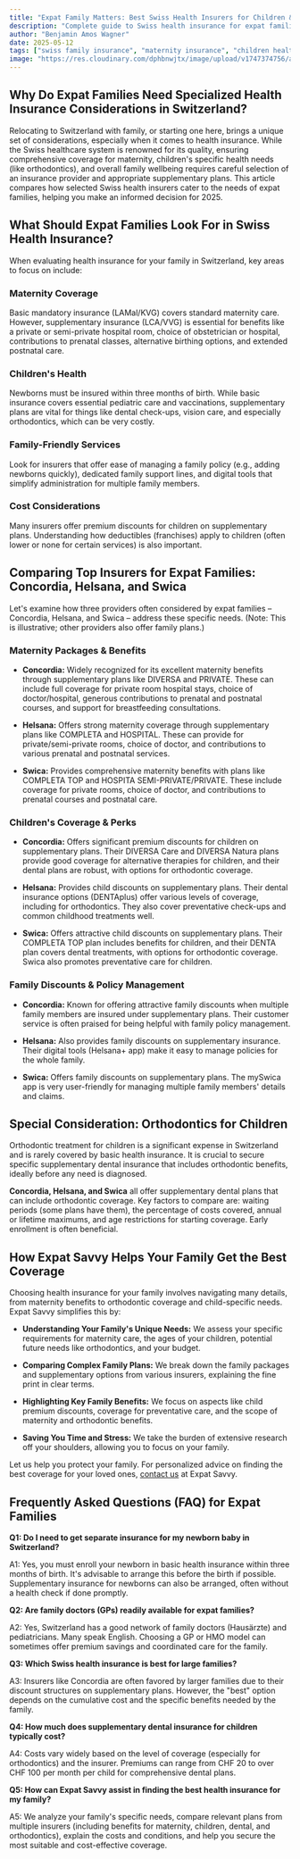 ```yaml
---
title: "Expat Family Matters: Best Swiss Health Insurers for Children & Maternity"
description: "Complete guide to Swiss health insurance for expat families. Compare top insurers for maternity care, children's coverage, family discounts, and special benefits from Swica, Helsana, CSS, and more."
author: "Benjamin Amos Wagner"
date: 2025-05-12
tags: ["swiss family insurance", "maternity insurance", "children health insurance", "expat families", "switzerland", "Swica", "Helsana", "CSS", "family coverage"]
image: "https://res.cloudinary.com/dphbnwjtx/image/upload/v1747374756/a-hand-drawn-sketch-style-illustration-of_FyQVjUlRRT6iTeCBJJ_YNw_Uv_jWVzMT7KrQrDSKDuCfQ_e7eohj.webp"
---
```


## Why Do Expat Families Need Specialized Health Insurance Considerations in Switzerland?

Relocating to Switzerland with family, or starting one here, brings a unique set of considerations, especially when it comes to health insurance. While the Swiss healthcare system is renowned for its quality, ensuring comprehensive coverage for maternity, children's specific health needs (like orthodontics), and overall family wellbeing requires careful selection of an insurance provider and appropriate supplementary plans. This article compares how selected Swiss health insurers cater to the needs of expat families, helping you make an informed decision for 2025.

## What Should Expat Families Look For in Swiss Health Insurance?

When evaluating health insurance for your family in Switzerland, key areas to focus on include:

### Maternity Coverage

Basic mandatory insurance (LAMal/KVG) covers standard maternity care. However, supplementary insurance (LCA/VVG) is essential for benefits like a private or semi-private hospital room, choice of obstetrician or hospital, contributions to prenatal classes, alternative birthing options, and extended postnatal care.

### Children's Health

Newborns must be insured within three months of birth. While basic insurance covers essential pediatric care and vaccinations, supplementary plans are vital for things like dental check-ups, vision care, and especially orthodontics, which can be very costly.

### Family-Friendly Services

Look for insurers that offer ease of managing a family policy (e.g., adding newborns quickly), dedicated family support lines, and digital tools that simplify administration for multiple family members.

### Cost Considerations

Many insurers offer premium discounts for children on supplementary plans. Understanding how deductibles (franchises) apply to children (often lower or none for certain services) is also important.

## Comparing Top Insurers for Expat Families: Concordia, Helsana, and Swica

Let's examine how three providers often considered by expat families – Concordia, Helsana, and Swica – address these specific needs. (Note: This is illustrative; other providers also offer family plans.)

### Maternity Packages & Benefits

- **Concordia:** Widely recognized for its excellent maternity benefits through supplementary plans like DIVERSA and PRIVATE. These can include full coverage for private room hospital stays, choice of doctor/hospital, generous contributions to prenatal and postnatal courses, and support for breastfeeding consultations.

- **Helsana:** Offers strong maternity coverage through supplementary plans like COMPLETA and HOSPITAL. These can provide for private/semi-private rooms, choice of doctor, and contributions to various prenatal and postnatal services.

- **Swica:** Provides comprehensive maternity benefits with plans like COMPLETA TOP and HOSPITA SEMI-PRIVATE/PRIVATE. These include coverage for private rooms, choice of doctor, and contributions to prenatal courses and postnatal care.

### Children's Coverage & Perks

- **Concordia:** Offers significant premium discounts for children on supplementary plans. Their DIVERSA Care and DIVERSA Natura plans provide good coverage for alternative therapies for children, and their dental plans are robust, with options for orthodontic coverage.

- **Helsana:** Provides child discounts on supplementary plans. Their dental insurance options (DENTAplus) offer various levels of coverage, including for orthodontics. They also cover preventative check-ups and common childhood treatments well.

- **Swica:** Offers attractive child discounts on supplementary plans. Their COMPLETA TOP plan includes benefits for children, and their DENTA plan covers dental treatments, with options for orthodontic coverage. Swica also promotes preventative care for children.

### Family Discounts & Policy Management

- **Concordia:** Known for offering attractive family discounts when multiple family members are insured under supplementary plans. Their customer service is often praised for being helpful with family policy management.

- **Helsana:** Also provides family discounts on supplementary insurance. Their digital tools (Helsana+ app) make it easy to manage policies for the whole family.

- **Swica:** Offers family discounts on supplementary plans. The mySwica app is very user-friendly for managing multiple family members' details and claims.

## Special Consideration: Orthodontics for Children

Orthodontic treatment for children is a significant expense in Switzerland and is rarely covered by basic health insurance. It is crucial to secure specific supplementary dental insurance that includes orthodontic benefits, ideally before any need is diagnosed.

**Concordia, Helsana, and Swica** all offer supplementary dental plans that can include orthodontic coverage. Key factors to compare are: waiting periods (some plans have them), the percentage of costs covered, annual or lifetime maximums, and age restrictions for starting coverage. Early enrollment is often beneficial.

## How Expat Savvy Helps Your Family Get the Best Coverage

Choosing health insurance for your family involves navigating many details, from maternity benefits to orthodontic coverage and child-specific needs. Expat Savvy simplifies this by:

- **Understanding Your Family's Unique Needs:** We assess your specific requirements for maternity care, the ages of your children, potential future needs like orthodontics, and your budget.

- **Comparing Complex Family Plans:** We break down the family packages and supplementary options from various insurers, explaining the fine print in clear terms.

- **Highlighting Key Family Benefits:** We focus on aspects like child premium discounts, coverage for preventative care, and the scope of maternity and orthodontic benefits.

- **Saving You Time and Stress:** We take the burden of extensive research off your shoulders, allowing you to focus on your family.

Let us help you protect your family. For personalized advice on finding the best coverage for your loved ones, [contact us](/contact) at Expat Savvy.

## Frequently Asked Questions (FAQ) for Expat Families

**Q1: Do I need to get separate insurance for my newborn baby in Switzerland?**

A1: Yes, you must enroll your newborn in basic health insurance within three months of birth. It's advisable to arrange this before the birth if possible. Supplementary insurance for newborns can also be arranged, often without a health check if done promptly.

**Q2: Are family doctors (GPs) readily available for expat families?**

A2: Yes, Switzerland has a good network of family doctors (Hausärzte) and pediatricians. Many speak English. Choosing a GP or HMO model can sometimes offer premium savings and coordinated care for the family.

**Q3: Which Swiss health insurance is best for large families?**

A3: Insurers like Concordia are often favored by larger families due to their discount structures on supplementary plans. However, the "best" option depends on the cumulative cost and the specific benefits needed by the family.

**Q4: How much does supplementary dental insurance for children typically cost?**

A4: Costs vary widely based on the level of coverage (especially for orthodontics) and the insurer. Premiums can range from CHF 20 to over CHF 100 per month per child for comprehensive dental plans.

**Q5: How can Expat Savvy assist in finding the best health insurance for my family?**

A5: We analyze your family's specific needs, compare relevant plans from multiple insurers (including benefits for maternity, children, dental, and orthodontics), explain the costs and conditions, and help you secure the most suitable and cost-effective coverage. 